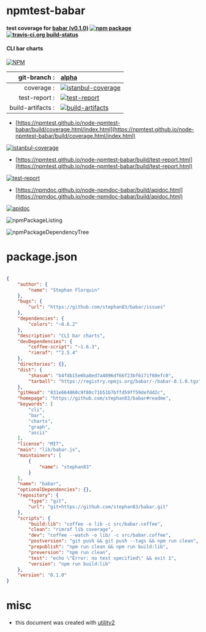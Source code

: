 # npmtest-babar

#### test coverage for  [babar (v0.1.0)](https://github.com/stephan83/babar#readme)  [![npm package](https://img.shields.io/npm/v/npmtest-babar.svg?style=flat-square)](https://www.npmjs.org/package/npmtest-babar) [![travis-ci.org build-status](https://api.travis-ci.org/npmtest/node-npmtest-babar.svg)](https://travis-ci.org/npmtest/node-npmtest-babar)

#### CLI bar charts

[![NPM](https://nodei.co/npm/babar.png?downloads=true&downloadRank=true&stars=true)](https://www.npmjs.com/package/babar)

| git-branch : | [alpha](https://github.com/npmtest/node-npmtest-babar/tree/alpha)|
|--:|:--|
| coverage : | [![istanbul-coverage](https://npmtest.github.io/node-npmtest-babar/build/coverage.badge.svg)](https://npmtest.github.io/node-npmtest-babar/build/coverage.html/index.html)|
| test-report : | [![test-report](https://npmtest.github.io/node-npmtest-babar/build/test-report.badge.svg)](https://npmtest.github.io/node-npmtest-babar/build/test-report.html)|
| build-artifacts : | [![build-artifacts](https://npmtest.github.io/node-npmtest-babar/glyphicons_144_folder_open.png)](https://github.com/npmtest/node-npmtest-babar/tree/gh-pages/build)|

- [https://npmtest.github.io/node-npmtest-babar/build/coverage.html/index.html](https://npmtest.github.io/node-npmtest-babar/build/coverage.html/index.html)

[![istanbul-coverage](https://npmtest.github.io/node-npmtest-babar/build/screenCapture.buildCi.browser.%252Ftmp%252Fbuild%252Fcoverage.lib.html.png)](https://npmtest.github.io/node-npmtest-babar/build/coverage.html/index.html)

- [https://npmtest.github.io/node-npmtest-babar/build/test-report.html](https://npmtest.github.io/node-npmtest-babar/build/test-report.html)

[![test-report](https://npmtest.github.io/node-npmtest-babar/build/screenCapture.buildCi.browser.%252Ftmp%252Fbuild%252Ftest-report.html.png)](https://npmtest.github.io/node-npmtest-babar/build/test-report.html)

- [https://npmdoc.github.io/node-npmdoc-babar/build/apidoc.html](https://npmdoc.github.io/node-npmdoc-babar/build/apidoc.html)

[![apidoc](https://npmdoc.github.io/node-npmdoc-babar/build/screenCapture.buildCi.browser.%252Ftmp%252Fbuild%252Fapidoc.html.png)](https://npmdoc.github.io/node-npmdoc-babar/build/apidoc.html)

![npmPackageListing](https://npmtest.github.io/node-npmtest-babar/build/screenCapture.npmPackageListing.svg)

![npmPackageDependencyTree](https://npmtest.github.io/node-npmtest-babar/build/screenCapture.npmPackageDependencyTree.svg)



# package.json

```json

{
    "author": {
        "name": "Stephan Florquin"
    },
    "bugs": {
        "url": "https://github.com/stephan83/babar/issues"
    },
    "dependencies": {
        "colors": "~0.6.2"
    },
    "description": "CLI bar charts",
    "devDependencies": {
        "coffee-script": "~1.6.3",
        "rimraf": "^2.5.4"
    },
    "directories": {},
    "dist": {
        "shasum": "b4fdb15e6ba8ed7a4096df66f23bf6171f60efc0",
        "tarball": "https://registry.npmjs.org/babar/-/babar-0.1.0.tgz"
    },
    "gitHead": "831e664860c9f80c71b51b7bffd59ff59defdd2c",
    "homepage": "https://github.com/stephan83/babar#readme",
    "keywords": [
        "cli",
        "bar",
        "charts",
        "graph",
        "ascii"
    ],
    "license": "MIT",
    "main": "lib/babar.js",
    "maintainers": [
        {
            "name": "stephan83"
        }
    ],
    "name": "babar",
    "optionalDependencies": {},
    "repository": {
        "type": "git",
        "url": "git+https://github.com/stephan83/babar.git"
    },
    "scripts": {
        "build:lib": "coffee -o lib -c src/babar.coffee",
        "clean": "rimraf lib coverage",
        "dev": "coffee --watch -o lib/ -c src/babar.coffee",
        "postversion": "git push && git push --tags && npm run clean",
        "prepublish": "npm run clean && npm run build:lib",
        "preversion": "npm run clean",
        "test": "echo \"Error: no test specified\" && exit 1",
        "version": "npm run build:lib"
    },
    "version": "0.1.0"
}
```



# misc
- this document was created with [utility2](https://github.com/kaizhu256/node-utility2)
